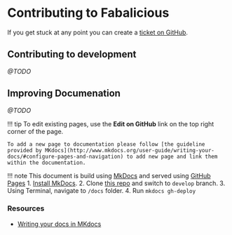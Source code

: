 # Contributing to Fabalicious

If you get stuck at any point you can create a [ticket on GitHub](https://github.com/factorial-io/fabalicious/issues).

## Contributing to development

_@TODO_

## Improving Documenation

_@TODO_


!!! tip
    To edit existing pages, use the **Edit on GitHub** link on the top right corner of the page.

    To add a new page to documentation please follow [the guideline provided by MKdocs](http://www.mkdocs.org/user-guide/writing-your-docs/#configure-pages-and-navigation) to add new page and link them within the documentation.

!!! note
    This document is build using [MkDocs](http://www.mkdocs.org/) and served using [GitHub Pages](https://pages.github.com/)
    1. [Install MkDocs](http://www.mkdocs.org/#installation).
    2. Clone [this repo](https://github.com/factorial-io/fabalicious) and switch to `develop` branch.
    3. Using Terminal, navigate to `/docs` folder.
    4. Run `mkdocs gh-deploy`

### Resources
* [Writing your docs in MKdocs](http://www.mkdocs.org/user-guide/writing-your-docs/)
